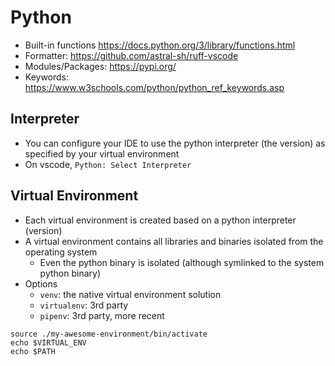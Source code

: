 # Python

- Built-in functions <https://docs.python.org/3/library/functions.html>
- Formatter: <https://github.com/astral-sh/ruff-vscode>
- Modules/Packages: <https://pypi.org/>
- Keywords: <https://www.w3schools.com/python/python_ref_keywords.asp>

## Interpreter

- You can configure your IDE to use the python interpreter (the version) as specified by your virtual environment
- On vscode, `Python: Select Interpreter`

## Virtual Environment

- Each virtual environment is created based on a python interpreter (version)
- A virtual environment contains all libraries and binaries isolated from the operating system
  - Even the python binary is isolated (although symlinked to the system python binary)
- Options
  - `venv`: the native virtual environment solution
  - `virtualenv`: 3rd party
  - `pipenv`: 3rd party, more recent

```shell
source ./my-awesome-environment/bin/activate
echo $VIRTUAL_ENV
echo $PATH
```

